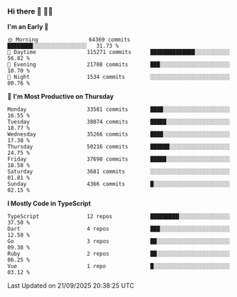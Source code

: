 ### Hi there 👋 🧑‍💻



<!--START_SECTION:waka-->
**I'm an Early 🐤** 

```text
🌞 Morning                64369 commits       ████████░░░░░░░░░░░░░░░░░   31.73 % 
🌆 Daytime                115271 commits      ██████████████░░░░░░░░░░░   56.82 % 
🌃 Evening                21708 commits       ███░░░░░░░░░░░░░░░░░░░░░░   10.70 % 
🌙 Night                  1534 commits        ░░░░░░░░░░░░░░░░░░░░░░░░░   00.76 % 
```
📅 **I'm Most Productive on Thursday** 

```text
Monday                   33581 commits       ████░░░░░░░░░░░░░░░░░░░░░   16.55 % 
Tuesday                  38074 commits       █████░░░░░░░░░░░░░░░░░░░░   18.77 % 
Wednesday                35266 commits       ████░░░░░░░░░░░░░░░░░░░░░   17.38 % 
Thursday                 50216 commits       ██████░░░░░░░░░░░░░░░░░░░   24.75 % 
Friday                   37698 commits       █████░░░░░░░░░░░░░░░░░░░░   18.58 % 
Saturday                 3681 commits        ░░░░░░░░░░░░░░░░░░░░░░░░░   01.81 % 
Sunday                   4366 commits        █░░░░░░░░░░░░░░░░░░░░░░░░   02.15 % 
```


**I Mostly Code in TypeScript** 

```text
TypeScript               12 repos            █████████░░░░░░░░░░░░░░░░   37.50 % 
Dart                     4 repos             ███░░░░░░░░░░░░░░░░░░░░░░   12.50 % 
Go                       3 repos             ██░░░░░░░░░░░░░░░░░░░░░░░   09.38 % 
Ruby                     2 repos             ██░░░░░░░░░░░░░░░░░░░░░░░   06.25 % 
Vue                      1 repo              █░░░░░░░░░░░░░░░░░░░░░░░░   03.12 % 
```




 Last Updated on 21/09/2025 20:38:25 UTC
<!--END_SECTION:waka-->


